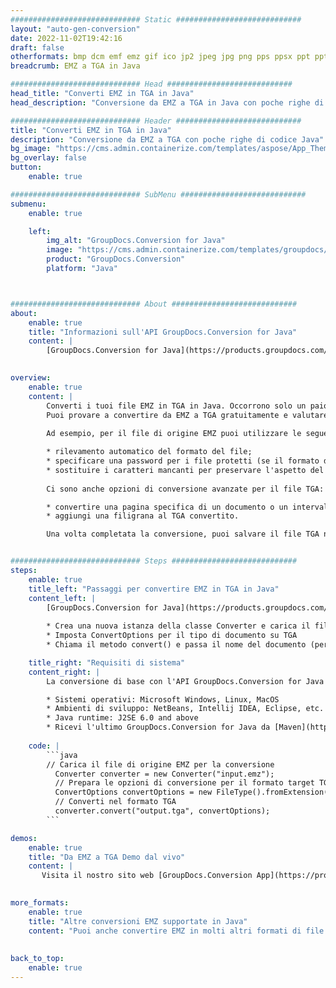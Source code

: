 ```yaml
---
############################# Static ############################
layout: "auto-gen-conversion"
date: 2022-11-02T19:42:16
draft: false
otherformats: bmp dcm emf emz gif ico jp2 jpeg jpg png pps ppsx ppt pptx psb psd svg svgz tga tif tiff webp wmf wmz
breadcrumb: EMZ a TGA in Java

############################# Head ############################
head_title: "Converti EMZ in TGA in Java"
head_description: "Conversione da EMZ a TGA in Java con poche righe di codice. Converti oltre 160 formati di file utilizzando l'API di conversione dei documenti GroupDocs per Java"

############################# Header ############################
title: "Converti EMZ in TGA in Java"
description: "Conversione da EMZ a TGA con poche righe di codice Java"
bg_image: "https://cms.admin.containerize.com/templates/aspose/App_Themes/V3/images/bg/header1.png"
bg_overlay: false
button:
    enable: true

############################# SubMenu ############################
submenu:
    enable: true

    left:
        img_alt: "GroupDocs.Conversion for Java"
        image: "https://cms.admin.containerize.com/templates/groupdocs/images/product-logos/90x90-noborder/groupdocs-conversion-java.png"
        product: "GroupDocs.Conversion"
        platform: "Java"



############################# About ############################
about:
    enable: true
    title: "Informazioni sull'API GroupDocs.Conversion for Java"
    content: |
        [GroupDocs.Conversion for Java](https://products.groupdocs.com/conversion/java/) è un'API di conversione di formati di file avanzata per la conversione tra formati di immagini e documenti popolari come Microsoft Office, OpenDocument, PDF, HTML, e-mail, CAD. e molto altro ancora con poche righe di codice. L'API nativa rileva automaticamente i formati dei documenti originali e offre molte opzioni per personalizzare i documenti convertiti. Insieme alla funzione di estrazione delle informazioni da un documento, supporta anche la memorizzazione nella cache dei risultati della conversione sul disco locale per impostazione predefinita. Tuttavia, qualsiasi tipo di archiviazione della cache può essere supportato implementando le interfacce appropriate: Amazon S3, Dropbox, Google Drive, Windows Azure, Reddis o qualsiasi altro.
    

overview:
    enable: true
    content: |
        Converti i tuoi file EMZ in TGA in Java. Occorrono solo un paio di righe di codice Java su qualsiasi piattaforma di tua scelta, come Windows, Linux, macOS.
        Puoi provare a convertire da EMZ a TGA gratuitamente e valutare la qualità dei risultati della conversione. Insieme a semplici script di conversione file, puoi provare opzioni più sofisticate per caricare il file sorgente EMZ e memorizzare l'output TGA. 
        
        Ad esempio, per il file di origine EMZ puoi utilizzare le seguenti opzioni di caricamento:

        * rilevamento automatico del formato del file;
        * specificare una password per i file protetti (se il formato del file lo supporta);
        * sostituire i caratteri mancanti per preservare l'aspetto del documento.
        
        Ci sono anche opzioni di conversione avanzate per il file TGA:

        * convertire una pagina specifica di un documento o un intervallo di pagine;
        * aggiungi una filigrana al TGA convertito.

        Una volta completata la conversione, puoi salvare il file TGA nel tuo percorso file locale o in qualsiasi archivio di terze parti come FTP, Amazon S3, Google Drive, Dropbox ecc. Nota: per convertire EMZ a TGA, non è necessario installare alcun software aggiuntivo, come MS Office, Open Office, Adobe Acrobat Reader ecc.


############################# Steps ############################
steps:
    enable: true
    title_left: "Passaggi per convertire EMZ in TGA in Java"
    content_left: |
        [GroupDocs.Conversion for Java](https://products.groupdocs.com/conversion/java/) consente agli sviluppatori di convertire facilmente il file EMZ in TGA con poche righe di codice.
        
        * Crea una nuova istanza della classe Converter e carica il file EMZ con il percorso completo
        * Imposta ConvertOptions per il tipo di documento su TGA
        * Chiama il metodo convert() e passa il nome del documento (percorso completo) e il formato (TGA) come parametro

    title_right: "Requisiti di sistema"
    content_right: |
        La conversione di base con l'API GroupDocs.Conversion for Java può essere eseguita con poche righe di codice. Le nostre API sono supportate su tutte le principali piattaforme e sistemi operativi. Prima di eseguire il codice seguente, assicurati di avere i seguenti prerequisiti installati sul tuo sistema.

        * Sistemi operativi: Microsoft Windows, Linux, MacOS
        * Ambienti di sviluppo: NetBeans, Intellij IDEA, Eclipse, etc.
        * Java runtime: J2SE 6.0 and above
        * Ricevi l'ultimo GroupDocs.Conversion for Java da [Maven](https://repository.groupdocs.com/webapp/#/artifacts/browse/tree/General/repo/com/groupdocs/groupdocs-conversion)
         
    code: |
        ```java    
        // Carica il file di origine EMZ per la conversione
          Converter converter = new Converter("input.emz");
          // Prepara le opzioni di conversione per il formato target TGA
          ConvertOptions convertOptions = new FileType().fromExtension("tga").getConvertOptions();
          // Converti nel formato TGA
          converter.convert("output.tga", convertOptions);
        ```

demos:
    enable: true
    title: "Da EMZ a TGA Demo dal vivo"
    content: |
       Visita il nostro sito web [GroupDocs.Conversion App](https://products.groupdocs.app/conversion/family) e prova subito la conversione da EMZ a TGA. La demo gratuita ha i seguenti vantaggi
          

more_formats:
    enable: true
    title: "Altre conversioni EMZ supportate in Java"
    content: "Puoi anche convertire EMZ in molti altri formati di file. Si prega di consultare l'elenco di seguito."
       
       
back_to_top:
    enable: true
---
```

